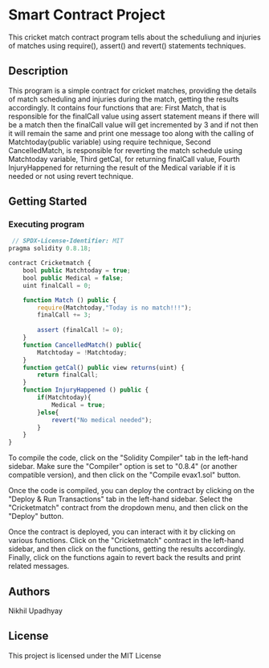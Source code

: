 # Smart Contract Project
This cricket match contract program tells about the scheduliung and injuries of matches using require(), assert() and revert() statements techniques.
## Description

This program is a simple contract for cricket matches, providing the details of match scheduling and injuries during the match, getting the results accordingly. It contains four functions that are: First Match, that is responsible for the finalCall value using assert statement means if there will be a match then the finalCall value will get incremented by 3 and if not then it will remain the same and print one message too along with the calling of Matchtoday(public variable) using require technique, Second CancelledMatch, is responsible for reverting the match schedule using Matchtoday variable, Third getCal, for returning finalCall value, Fourth InjuryHappened for returning the result of the Medical variable if it is needed or not using revert technique.

## Getting Started
### Executing program
       
```javascript
 // SPDX-License-Identifier: MIT
pragma solidity 0.8.18;

contract Cricketmatch {
    bool public Matchtoday = true;
    bool public Medical = false;
    uint finalCall = 0;

    function Match () public {
        require(Matchtoday,"Today is no match!!!");
        finalCall += 3;
    
        assert (finalCall != 0);
    }
    function CancelledMatch() public{
        Matchtoday = !Matchtoday;
    }
    function getCal() public view returns(uint) {
        return finalCall;
    }
    function InjuryHappened () public {
        if(Matchtoday){
            Medical = true;
        }else{
            revert("No medical needed");
        }
    }
}
```
To compile the code, click on the "Solidity Compiler" tab in the left-hand sidebar. Make sure the "Compiler" option is set to "0.8.4" (or another compatible version), and then click on the "Compile evax1.sol" button.

Once the code is compiled, you can deploy the contract by clicking on the "Deploy & Run Transactions" tab in the left-hand sidebar. Select the "Cricketmatch" contract from the dropdown menu, and then click on the "Deploy" button. 

Once the contract is deployed, you can interact with it by clicking on various functions. Click on the "Cricketmatch" contract in the left-hand sidebar, and then click on the functions, getting the results accordingly. Finally, click on the functions again to revert back the results and print related messages.

## Authors
Nikhil Upadhyay

## License
This project is licensed under the MIT License
